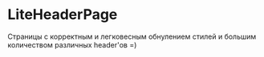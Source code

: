 # LiteHeaderPage
Страницы с корректным и легковесным обнулением стилей и большим количеством различных header'ов =)
